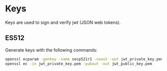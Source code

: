 # Keys

Keys are used to sign and verify jwt (JSON web tokens).

## ES512

Generate keys with the following commands:

```bash
openssl ecparam -genkey -name secp521r1 -noout -out jwt_private_key.pem
openssl ec -in jwt_private_key.pem -pubout -out jwt_public_key.pem
```
